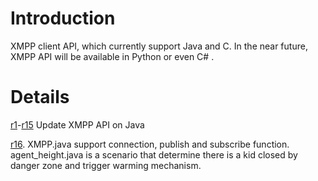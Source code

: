 # Introduction #

XMPP client API, which currently support Java and C.
In the near future, XMPP API will be available in Python or even C# .

# Details #
[r1](https://code.google.com/p/intel-ics-xmpp/source/detail?r=1)-[r15](https://code.google.com/p/intel-ics-xmpp/source/detail?r=15)
Update XMPP API on Java

[r16](https://code.google.com/p/intel-ics-xmpp/source/detail?r=16).
XMPP.java support connection, publish and subscribe function.
agent\_height.java is a scenario that determine there is a kid closed by danger zone and trigger warming mechanism.